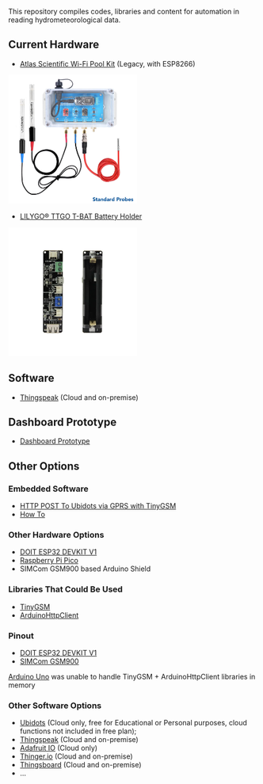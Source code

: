 This repository compiles codes, libraries and content for automation in reading hydrometeorological data.

## Current Hardware

- [Atlas Scientific Wi-Fi Pool Kit](https://atlas-scientific.com/kits/wi-fi-pool-kit/) (Legacy, with ESP8266)

<a href="https://atlas-scientific.com/kits/wi-fi-pool-kit/"><img width="260" src="https://github.com/dirceu-jr/ambient-water-quality/blob/master/readme_files/wi-fi-pk01.jpeg"></a>

- [LILYGO® TTGO T-BAT Battery Holder](https://pt.aliexpress.com/item/4001156737871.html)

<a href="https://pt.aliexpress.com/item/4001156737871.html"><img width="260" src="https://github.com/dirceu-jr/ambient-water-quality/blob/master/readme_files/lilygo-ttgo-t-bat.webp"></a>

## Software

- [Thingspeak](https://thingspeak.com/channels/1643222/) (Cloud and on-premise)

## Dashboard Prototype

- [Dashboard Prototype](https://dirceu-jr.github.io/ambient-water-quality/dashboard/)

## Other Options

### Embedded Software

- [HTTP POST To Ubidots via GPRS with TinyGSM](https://github.com/dirceu-jr/ambient-water-quality/blob/master/arduino/gprs_to_ubidots.ino)
- [How To](https://github.com/dirceu-jr/ambient-water-quality/blob/master/howto.md)

### Other Hardware Options

- [DOIT ESP32 DEVKIT V1](https://en.wikipedia.org/wiki/ESP32)
- [Raspberry Pi Pico](https://www.raspberrypi.org/products/raspberry-pi-pico/)
- SIMCom GSM900 based Arduino Shield

### Libraries That Could Be Used

- [TinyGSM](https://github.com/vshymanskyy/TinyGSM)
- [ArduinoHttpClient](https://github.com/arduino-libraries/ArduinoHttpClient)

### Pinout

- [DOIT ESP32 DEVKIT V1](https://github.com/dirceu-jr/ambient-water-quality/blob/master/pinout/ESP32-DOIT-DEVKIT-V1-Board-Pinout-30-GPIOs-Copy.png)
- [SIMCom GSM900](https://github.com/dirceu-jr/ambient-water-quality/blob/master/pinout/Wiring-SIM900-GSM-GPRS-Shield-with-Arduino-UNO.png)

[Arduino Uno](http://arduino.cc/) was unable to handle TinyGSM + ArduinoHttpClient libraries in memory

### Other Software Options

- [Ubidots](https://ubidots.com/) (Cloud only, free for Educational or Personal purposes, cloud functions not included in free plan);
- [Thingspeak](https://thingspeak.com/) (Cloud and on-premise)
- [Adafruit IO](https://io.adafruit.com/) (Cloud only)
- [Thinger.io](https://thinger.io/) (Cloud and on-premise)
- [Thingsboard](https://thingsboard.io/) (Cloud and on-premise)
- ...
